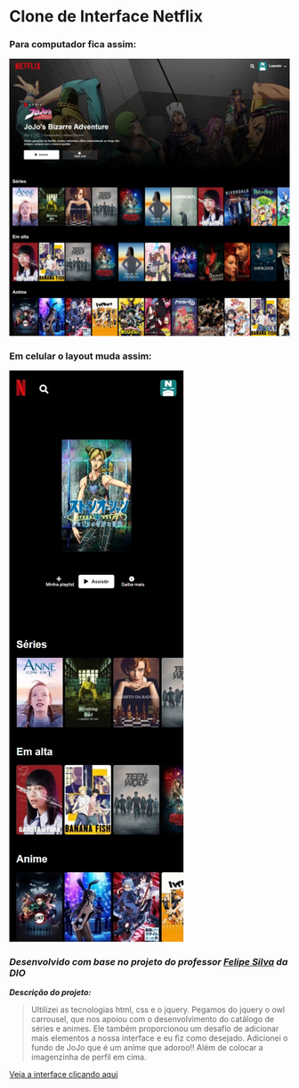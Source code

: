 # Clone de Interface Netflix

### Para computador fica assim:

<img src="pc.jpeg">

### Em celular o layout muda assim:

<img src="mobile.jpeg">

### ***Desenvolvido com base no projeto do professor [Felipe Silva](https://github.com/felipeAguiarCode) da DIO***

***Descrição do projeto:***
>Ultilizei as tecnologias html, css e o jquery. Pegamos do jquery o owl carrousel, que nos apoiou com o desenvolvimento do catálogo de séries e animes.
Ele também proporcionou um desafio de adicionar mais elementos a nossa interface e eu fiz como desejado. Adicionei o fundo de JoJo que é um anime que adoroo!! Além de colocar a 
imagenzinha de perfil em cima.

[Veja a interface clicando aqui](https://luanthierry.github.io/Interface_Netflix/)
